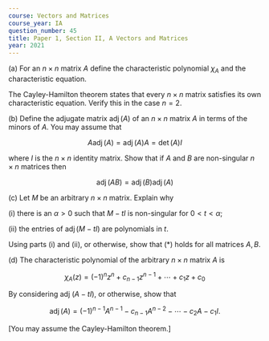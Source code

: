 ```yaml
---
course: Vectors and Matrices
course_year: IA
question_number: 45
title: Paper 1, Section II, A Vectors and Matrices
year: 2021
---
```




(a) For an $n \times n$ matrix $A$ define the characteristic polynomial $\chi_{A}$ and the characteristic equation.

The Cayley-Hamilton theorem states that every $n \times n$ matrix satisfies its own characteristic equation. Verify this in the case $n=2$.

(b) Define the adjugate matrix $\operatorname{adj}(A)$ of an $n \times n$ matrix $A$ in terms of the minors of $A$. You may assume that

$$A \operatorname{adj}(A)=\operatorname{adj}(A) A=\operatorname{det}(A) I$$

where $I$ is the $n \times n$ identity matrix. Show that if $A$ and $B$ are non-singular $n \times n$ matrices then

$$\operatorname{adj}(A B)=\operatorname{adj}(B) \operatorname{adj}(A)$$

(c) Let $M$ be an arbitrary $n \times n$ matrix. Explain why

(i) there is an $\alpha>0$ such that $M-t I$ is non-singular for $0<t<\alpha$;

(ii) the entries of $\operatorname{adj}(M-t I)$ are polynomials in $t$.

Using parts (i) and (ii), or otherwise, show that $(*)$ holds for all matrices $A, B$.

(d) The characteristic polynomial of the arbitrary $n \times n$ matrix $A$ is

$$\chi_{A}(z)=(-1)^{n} z^{n}+c_{n-1} z^{n-1}+\cdots+c_{1} z+c_{0}$$

By considering adj $(A-t I)$, or otherwise, show that

$$\operatorname{adj}(A)=(-1)^{n-1} A^{n-1}-c_{n-1} A^{n-2}-\cdots-c_{2} A-c_{1} I .$$

[You may assume the Cayley-Hamilton theorem.]